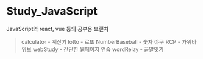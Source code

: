 # Study_JavaScript

JavaScript와 react, vue 등의 공부용 브랜치

> calculator - 계산기
> lotto - 로또
> NumberBaseball - 숫자 야구
> RCP - 가위바위보
> webStudy - 간단한 웹페이지 연습
> wordRelay - 끝말잇기

<!--
> 2021_Frontend - 2021학년도 1학기 프론트엔드 수업
-->

